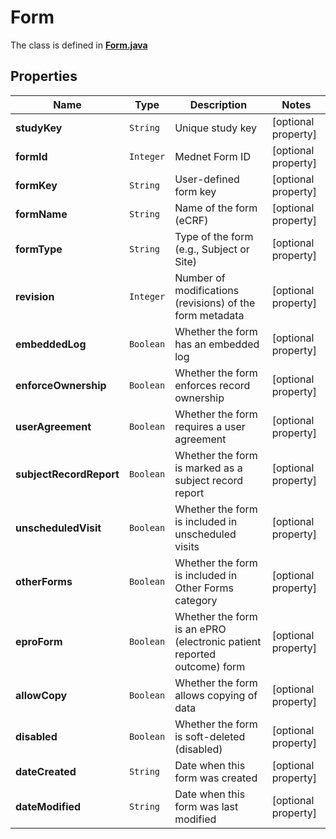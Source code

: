 

# Form

The class is defined in **[Form.java](../../src/main/java/org/openapitools/model/Form.java)**

## Properties

Name | Type | Description | Notes
------------ | ------------- | ------------- | -------------
**studyKey** | `String` | Unique study key |  [optional property]
**formId** | `Integer` | Mednet Form ID |  [optional property]
**formKey** | `String` | User-defined form key |  [optional property]
**formName** | `String` | Name of the form (eCRF) |  [optional property]
**formType** | `String` | Type of the form (e.g., Subject or Site) |  [optional property]
**revision** | `Integer` | Number of modifications (revisions) of the form metadata |  [optional property]
**embeddedLog** | `Boolean` | Whether the form has an embedded log |  [optional property]
**enforceOwnership** | `Boolean` | Whether the form enforces record ownership |  [optional property]
**userAgreement** | `Boolean` | Whether the form requires a user agreement |  [optional property]
**subjectRecordReport** | `Boolean` | Whether the form is marked as a subject record report |  [optional property]
**unscheduledVisit** | `Boolean` | Whether the form is included in unscheduled visits |  [optional property]
**otherForms** | `Boolean` | Whether the form is included in Other Forms category |  [optional property]
**eproForm** | `Boolean` | Whether the form is an ePRO (electronic patient reported outcome) form |  [optional property]
**allowCopy** | `Boolean` | Whether the form allows copying of data |  [optional property]
**disabled** | `Boolean` | Whether the form is soft-deleted (disabled) |  [optional property]
**dateCreated** | `String` | Date when this form was created |  [optional property]
**dateModified** | `String` | Date when this form was last modified |  [optional property]



















